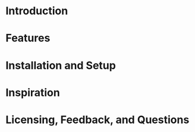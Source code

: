# Introduction
# Features
# Installation and Setup
# Inspiration 
# Licensing, Feedback, and Questions 